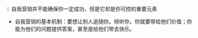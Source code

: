 <aside> 💡 自我营销并不能确保你一定成功，但是它却是你可控的重要元素

</aside>

-   自我营销的基本机制：要想让别人追随你。倾听你，你就要带给他们价值；你能为他们的问题提供答案，甚至是给他们带去快乐。